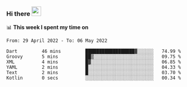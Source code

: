 ### Hi there <a href="https://www.gautamkrishnar.com/"><img src="https://media.giphy.com/media/hvRJCLFzcasrR4ia7z/giphy.gif" width="25px"></a>

📊 **This week I spent my time on**

<!--START_SECTION:waka-->

```text
From: 29 April 2022 - To: 06 May 2022

Dart         46 mins         ██████████████████▓░░░░░░   74.99 %
Groovy       5 mins          ██▒░░░░░░░░░░░░░░░░░░░░░░   09.75 %
XML          4 mins          █▓░░░░░░░░░░░░░░░░░░░░░░░   06.85 %
YAML         2 mins          █░░░░░░░░░░░░░░░░░░░░░░░░   04.33 %
Text         2 mins          █░░░░░░░░░░░░░░░░░░░░░░░░   03.70 %
Kotlin       0 secs          ░░░░░░░░░░░░░░░░░░░░░░░░░   00.34 %
```

<!--END_SECTION:waka-->
